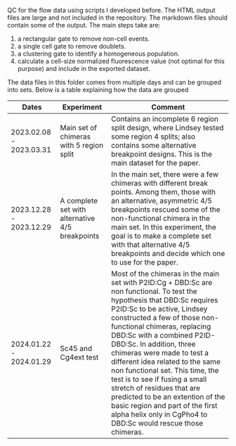 QC for the flow data using scripts I developed before. The HTML output files are large and not included in the repository. The markdown files should contain some of the output. The main steps take are:

1. a rectangular gate to remove non-cell events.
1. a single cell gate to remove doublets.
1. a clustering gate to identify a homogeneous population.
1. calculate a cell-size normalized fluorescence value (not optimal for this purpose) and include in the exported dataset.

The data files in this folder comes from multiple days and can be grouped into sets. Below is a table explaining how the data are grouped

| Dates                   | Experiment                                      | Comment                                                      |
| ----------------------- | ----------------------------------------------- | ------------------------------------------------------------ |
| 2023.02.08 - 2023.03.31 | Main set of chimeras with 5 region split        | Contains an incomplete 6 region split design, where Lindsey tested some region 4 splits; also contains some alternative breakpoint designs. This is the main dataset for the paper. |
| 2023.12.28 - 2023.12.29 | A complete set with alternative 4/5 breakpoints | In the main set, there were a few chimeras with different break points. Among them, those with an alternative, asymmetric 4/5 breakpoints rescued some of the non-functional chimera in the main set. In this experiment, the goal is to make a complete set with that alternative 4/5 breakpoints and decide which one to use for the paper. |
| 2024.01.22 - 2024.01.29 | Sc45 and Cg4ext test                            | Most of the chimeras in the main set with P2ID:Cg + DBD:Sc are non functional. To test the hypothesis that DBD:Sc requires P2ID:Sc to be active, Lindsey constructed a few of those non-functional chimeras, replacing DBD:Sc with a combined P2ID-DBD:Sc. In addition, three chimeras were made to test a different idea related to the same non functional set. This time, the test is to see if fusing a small stretch of residues that are predicted to be an extention of the basic region and part of the first alpha helix only in CgPho4 to DBD:Sc would rescue those chimeras. |

